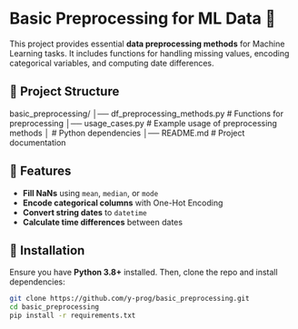 

# Basic Preprocessing for ML Data 🚀

This project provides essential **data preprocessing methods** for Machine Learning tasks. It includes functions for handling missing values, encoding categorical variables, and computing date differences.  

## 📁 Project Structure
basic_preprocessing/ │── df_preprocessing_methods.py # Functions for preprocessing │── usage_cases.py # Example usage of preprocessing methods │ # Python dependencies │── README.md # Project documentation

## 📌 Features
- **Fill NaNs** using `mean`, `median`, or `mode`
- **Encode categorical columns** with One-Hot Encoding
- **Convert string dates** to `datetime`
- **Calculate time differences** between dates

## 🔧 Installation
Ensure you have **Python 3.8+** installed. Then, clone the repo and install dependencies:  
```sh
git clone https://github.com/y-prog/basic_preprocessing.git
cd basic_preprocessing
pip install -r requirements.txt
